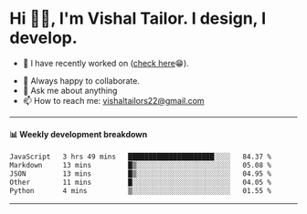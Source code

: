 # Hi 👋🏻, I'm Vishal Tailor. I design, I develop.

- 🔭 I have recently worked on ([check here](https://vishaltailor.com)😁).
<!-- - 🎦 Currently watching: JavaScript: The Hard Parts By Will Sentance. -->
- 👯 Always happy to collaborate.
- 💬 Ask me about anything
- 📫 How to reach me: <a href="mailto:vishaltailors22@gmail.com">vishaltailors22@gmail.com</a>

<hr /> 
<h4>📊 Weekly development breakdown</h4>
<!--START_SECTION:waka-->

```txt
JavaScript   3 hrs 49 mins   █████████████████████░░░░   84.37 %
Markdown     13 mins         █▒░░░░░░░░░░░░░░░░░░░░░░░   05.08 %
JSON         13 mins         █▒░░░░░░░░░░░░░░░░░░░░░░░   04.95 %
Other        11 mins         █░░░░░░░░░░░░░░░░░░░░░░░░   04.05 %
Python       4 mins          ▒░░░░░░░░░░░░░░░░░░░░░░░░   01.55 %
```

<!--END_SECTION:waka-->
<hr /> 

<!-- ![](./profile-3d-contrib/profile-green-animate.svg) -->
